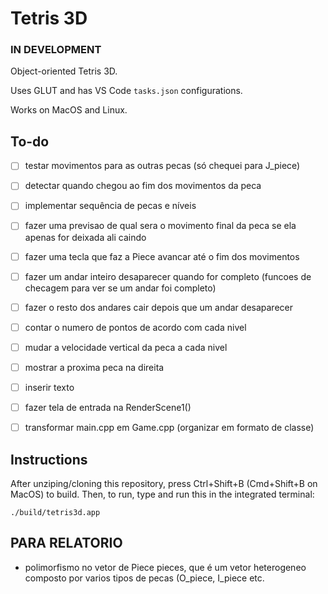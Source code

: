 # Tetris 3D
### IN DEVELOPMENT

Object-oriented Tetris 3D.

Uses GLUT and has VS Code `tasks.json` configurations.

Works on MacOS and Linux.

## To-do
* [ ] testar movimentos para as outras pecas (só chequei para J_piece)
* [ ] detectar quando chegou ao fim dos movimentos da peca
* [ ] implementar sequência de pecas e níveis
* [ ] fazer uma previsao de qual sera o movimento final da peca se ela apenas for deixada ali caindo
* [ ] fazer uma tecla que faz a Piece avancar até o fim dos movimentos
* [ ] fazer um andar inteiro desaparecer quando for completo (funcoes de checagem para ver se um andar foi completo)
* [ ] fazer o resto dos andares cair depois que um andar desaparecer
* [ ] contar o numero de pontos de acordo com cada nivel
* [ ] mudar a velocidade vertical da peca a cada nivel
* [ ] mostrar a proxima peca na direita 
* [ ] inserir texto
* [ ] fazer tela de entrada na RenderScene1()
* [ ] transformar main.cpp em Game.cpp (organizar em formato de classe)


## Instructions

After unziping/cloning this repository, press Ctrl+Shift+B (Cmd+Shift+B on MacOS) to build.
Then, to run, type and run this in the integrated terminal:

```
./build/tetris3d.app
```


## PARA RELATORIO

- polimorfismo no vetor de Piece pieces, que é um vetor heterogeneo composto por varios tipos de pecas (O_piece, I_piece etc.
